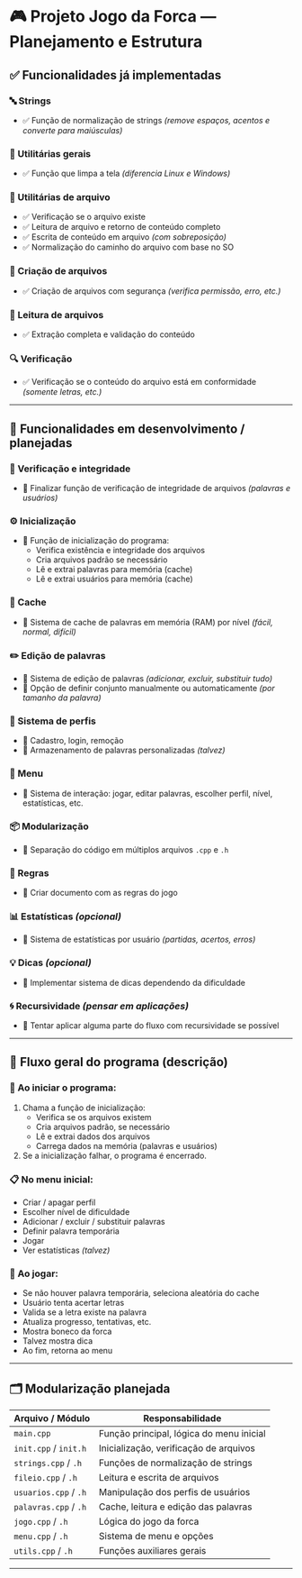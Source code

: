 # 🎮 Projeto Jogo da Forca — Planejamento e Estrutura

## ✅ Funcionalidades já implementadas

### 🔤 Strings
- ✅ Função de normalização de strings *(remove espaços, acentos e converte para maiúsculas)*

### 🧰 Utilitárias gerais
- ✅ Função que limpa a tela *(diferencia Linux e Windows)*

### 📂 Utilitárias de arquivo
- ✅ Verificação se o arquivo existe  
- ✅ Leitura de arquivo e retorno de conteúdo completo  
- ✅ Escrita de conteúdo em arquivo *(com sobreposição)*  
- ✅ Normalização do caminho do arquivo com base no SO  

### 📄 Criação de arquivos
- ✅ Criação de arquivos com segurança *(verifica permissão, erro, etc.)*

### 📖 Leitura de arquivos
- ✅ Extração completa e validação do conteúdo

### 🔍 Verificação
- ✅ Verificação se o conteúdo do arquivo está em conformidade *(somente letras, etc.)*

---

## 🚧 Funcionalidades em desenvolvimento / planejadas

### 🔐 Verificação e integridade
- 🔄 Finalizar função de verificação de integridade de arquivos *(palavras e usuários)*

### ⚙️ Inicialização
- 🔄 Função de inicialização do programa:
  - Verifica existência e integridade dos arquivos
  - Cria arquivos padrão se necessário
  - Lê e extrai palavras para memória (cache)
  - Lê e extrai usuários para memória (cache)

### 🧠 Cache
- 🔄 Sistema de cache de palavras em memória (RAM) por nível *(fácil, normal, difícil)*

### ✏️ Edição de palavras
- 🔄 Sistema de edição de palavras *(adicionar, excluir, substituir tudo)*  
- 🔄 Opção de definir conjunto manualmente ou automaticamente *(por tamanho da palavra)*

### 👤 Sistema de perfis
- 🔄 Cadastro, login, remoção  
- 🔄 Armazenamento de palavras personalizadas *(talvez)*

### 🧭 Menu
- 🔄 Sistema de interação: jogar, editar palavras, escolher perfil, nível, estatísticas, etc.

### 📦 Modularização
- 🔄 Separação do código em múltiplos arquivos `.cpp` e `.h`

### 📜 Regras
- 🔄 Criar documento com as regras do jogo

### 📊 Estatísticas *(opcional)*
- 🔄 Sistema de estatísticas por usuário *(partidas, acertos, erros)*

### 💡 Dicas *(opcional)*
- 🔄 Implementar sistema de dicas dependendo da dificuldade

### 🌀 Recursividade *(pensar em aplicações)*
- 🔄 Tentar aplicar alguma parte do fluxo com recursividade se possível

---

## 🧩 Fluxo geral do programa (descrição)

### 🚀 Ao iniciar o programa:
1. Chama a função de inicialização:
   - Verifica se os arquivos existem
   - Cria arquivos padrão, se necessário
   - Lê e extrai dados dos arquivos
   - Carrega dados na memória (palavras e usuários)
2. Se a inicialização falhar, o programa é encerrado.

### 📋 No menu inicial:
- Criar / apagar perfil  
- Escolher nível de dificuldade  
- Adicionar / excluir / substituir palavras  
- Definir palavra temporária  
- Jogar  
- Ver estatísticas *(talvez)*

### 🎲 Ao jogar:
- Se não houver palavra temporária, seleciona aleatória do cache  
- Usuário tenta acertar letras  
- Valida se a letra existe na palavra  
- Atualiza progresso, tentativas, etc.  
- Mostra boneco da forca  
- Talvez mostra dica  
- Ao fim, retorna ao menu

---

## 🗂️ Modularização planejada

| Arquivo / Módulo       | Responsabilidade                                 |
|------------------------|--------------------------------------------------|
| `main.cpp`             | Função principal, lógica do menu inicial         |
| `init.cpp` / `init.h`  | Inicialização, verificação de arquivos           |
| `strings.cpp` / `.h`   | Funções de normalização de strings               |
| `fileio.cpp` / `.h`    | Leitura e escrita de arquivos                    |
| `usuarios.cpp` / `.h`  | Manipulação dos perfis de usuários               |
| `palavras.cpp` / `.h`  | Cache, leitura e edição das palavras             |
| `jogo.cpp` / `.h`      | Lógica do jogo da forca                          |
| `menu.cpp` / `.h`      | Sistema de menu e opções                         |
| `utils.cpp` / `.h`     | Funções auxiliares gerais                        |

---

